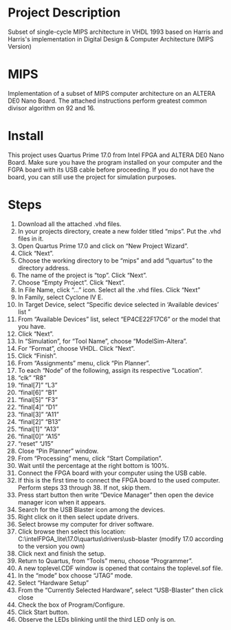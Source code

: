 # Project Description
Subset of single-cycle MIPS architecture in VHDL 1993 based on Harris and Harris's implementation in Digital Design & Computer Architecture (MIPS Version)
# MIPS
Implementation of a subset of MIPS computer architecture on an ALTERA DE0 Nano Board. The attached instructions perform greatest common divisor algorithm on 92 and 16.
# Install
This project uses Quartus Prime 17.0 from Intel FPGA and ALTERA DE0 Nano Board. Make sure you have the program installed on your computer and the FGPA board with its USB cable before proceeding. If you do not have the board, you can still use the project for simulation purposes.  
# Steps
1.	Download all the attached .vhd files.
2.	In your projects directory, create a new folder titled “mips”. Put the .vhd files in it.
3.	Open Quartus Prime 17.0 and click on “New Project Wizard”.
4.	Click “Next”.
5.	Choose the working directory to be “mips” and add “\quartus” to the directory address.
6.	The name of the project is “top”. Click “Next”.
7.	Choose “Empty Project”. Click “Next”.
8.	In File Name, click “…” icon. Select all the .vhd files. Click “Next”
9.	In Family, select Cyclone IV E. 
10.	In Target Device, select “Specific device selected in ‘Available devices’ list ”
11.	From “Available Devices” list, select “EP4CE22F17C6” or the model that you have.
12.	Click “Next”.
13.	In “Simulation”, for “Tool Name”, choose “ModelSim-Altera”.
14.	For “Format”, choose VHDL. Click “Next”.
15.	Click “Finish”.
16.	From “Assignments” menu, click “Pin Planner”.
17.	To each “Node” of the following, assign its respective ”Location”.
18.	 “clk”        “R8” 
19.	 “final[7]”  “L3”
20.	 “final[6]”  “B1”
21.	 “final[5]”  “F3” 
22.	 “final[4]”  “D1” 
23.	 “final[3]”  “A11” 
24.	 “final[2]” “B13” 
25.	 “final[1]”  “A13”
26.	 “final[0]”  “A15” 
27.	 “reset”      “J15” 
28.	Close “Pin Planner” window.
29.	From “Processing” menu, click “Start Compilation”.
30.	Wait until the percentage at the right bottom is 100%. 
31.	Connect the FPGA board with your computer using the USB cable. 
32.	If this is the first time to connect the FPGA board to the used computer. Perform steps 33 through 38. If not, skip them.
33.	Press start button then write “Device Manager” then open the device manager icon when it appears. 
34.	Search for the USB Blaster icon among the devices. 
35.	Right click on it then select update drivers. 
36.	Select browse my computer for driver software. 
37.	Click browse then select this location: C:\intelFPGA_lite\17.0\quartus\drivers\usb-blaster (modify 17.0 according to the version you own) 
38.	Click next and finish the setup.
39.	Return to Quartus, from “Tools” menu, choose  “Programmer”. 
40.	A new toplevel.CDF window is opened that contains the toplevel.sof file. 
41.	In the “mode” box choose “JTAG” mode. 
42.	Select “Hardware Setup” 
43.	From the “Currently Selected Hardware”, select “USB-Blaster” then click close 
44.	Check the box of Program/Configure. 
45.	Click Start button.
46.	Observe the LEDs blinking until the third LED only is on. 

